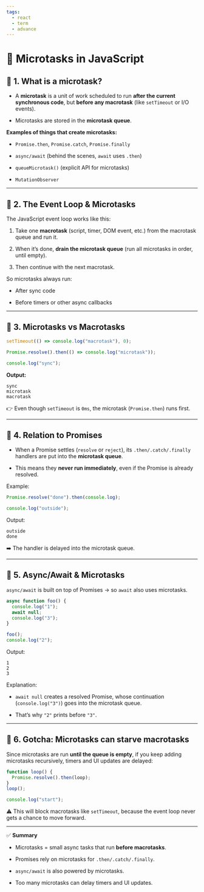 ```yaml
---
tags:
  - react
  - term
  - advance
---
```


# 🧵 Microtasks in JavaScript

## 🔹 1. What is a microtask?

- A **microtask** is a unit of work scheduled to run **after the current synchronous code**, but **before any macrotask** (like `setTimeout` or I/O events).
    
- Microtasks are stored in the **microtask queue**.
    

**Examples of things that create microtasks:**

- `Promise.then`, `Promise.catch`, `Promise.finally`
    
- `async/await` (behind the scenes, `await` uses `.then`)
    
- `queueMicrotask()` (explicit API for microtasks)
    
- `MutationObserver`
    

---

## 🔹 2. The Event Loop & Microtasks

The JavaScript event loop works like this:

1. Take one **macrotask** (script, timer, DOM event, etc.) from the macrotask queue and run it.
    
2. When it’s done, **drain the microtask queue** (run all microtasks in order, until empty).
    
3. Then continue with the next macrotask.
    

So microtasks always run:

- After sync code
    
- Before timers or other async callbacks
    

---

## 🔹 3. Microtasks vs Macrotasks

```js
setTimeout(() => console.log("macrotask"), 0);

Promise.resolve().then(() => console.log("microtask"));

console.log("sync");
```

**Output:**

```
sync
microtask
macrotask
```

👉 Even though `setTimeout` is `0ms`, the microtask (`Promise.then`) runs first.

---

## 🔹 4. Relation to Promises

- When a Promise settles (`resolve` or `reject`), its `.then/.catch/.finally` handlers are put into the **microtask queue**.
    
- This means they **never run immediately**, even if the Promise is already resolved.
    

Example:

```js
Promise.resolve("done").then(console.log);

console.log("outside");
```

Output:

```
outside
done
```

➡️ The handler is delayed into the microtask queue.

---

## 🔹 5. Async/Await & Microtasks

`async/await` is built on top of Promises → so `await` also uses microtasks.

```js
async function foo() {
  console.log("1");
  await null;
  console.log("3");
}

foo();
console.log("2");
```

Output:

```
1
2
3
```

Explanation:

- `await null` creates a resolved Promise, whose continuation (`console.log("3")`) goes into the microtask queue.
    
- That’s why `"2"` prints before `"3"`.
    

---

## 🔹 6. Gotcha: Microtasks can starve macrotasks

Since microtasks are run **until the queue is empty**, if you keep adding microtasks recursively, timers and UI updates are delayed:

```js
function loop() {
  Promise.resolve().then(loop);
}
loop();

console.log("start");
```

⚠️ This will block macrotasks like `setTimeout`, because the event loop never gets a chance to move forward.

---

✅ **Summary**

- Microtasks = small async tasks that run **before macrotasks**.
    
- Promises rely on microtasks for `.then/.catch/.finally`.
    
- `async/await` is also powered by microtasks.
    
- Too many microtasks can delay timers and UI updates.
    
